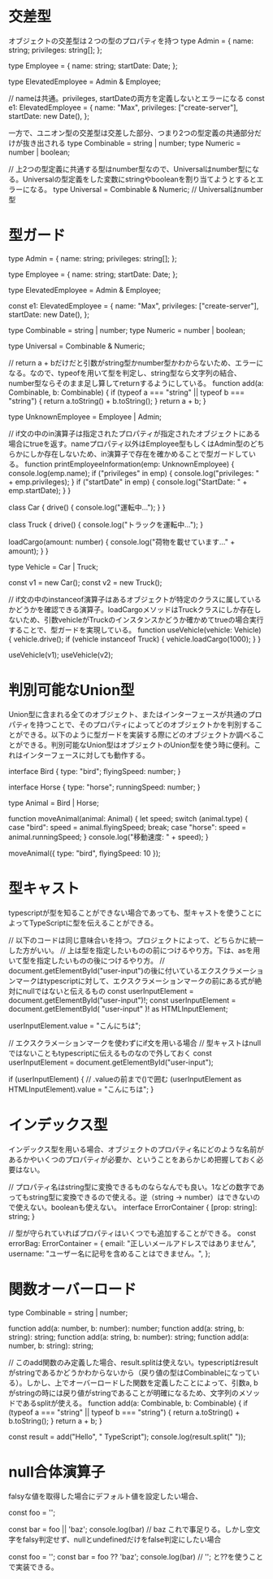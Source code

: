 # 交差型
オブジェクトの交差型は２つの型のプロパティを持つ
type Admin = {
  name: string;
  privileges: string[];
};

type Employee = {
  name: string;
  startDate: Date;
};

type ElevatedEmployee = Admin & Employee;

// nameは共通。privileges, startDateの両方を定義しないとエラーになる
const e1: ElevatedEmployee = {
  name: "Max",
  privileges: ["create-server"],
  startDate: new Date(),
};

一方で、ユニオン型の交差型は交差した部分、つまり2つの型定義の共通部分だけが抜き出される
type Combinable = string | number;
type Numeric = number | boolean;

// 上2つの型定義に共通する型はnumber型なので、Universalはnumber型になる。Universalの型定義をした変数にstringやbooleanを割り当てようとするとエラーになる。
type Universal = Combinable & Numeric; // Universalはnumber型



# 型ガード
type Admin = {
  name: string;
  privileges: string[];
};

type Employee = {
  name: string;
  startDate: Date;
};

type ElevatedEmployee = Admin & Employee;

const e1: ElevatedEmployee = {
  name: "Max",
  privileges: ["create-server"],
  startDate: new Date(),
};

type Combinable = string | number;
type Numeric = number | boolean;

type Universal = Combinable & Numeric;

// return a + bだけだと引数がstring型かnumber型かわからないため、エラーになる。なので、typeofを用いて型を判定し、string型なら文字列の結合、number型ならそのまま足し算してreturnするようにしている。
function add(a: Combinable, b: Combinable) {
  if (typeof a === "string" || typeof b === "string") {
    return a.toString() + b.toString();
  }
  return a + b;
}

type UnknownEmployee = Employee | Admin;

// if文の中のin演算子は指定されたプロパティが指定されたオブジェクトにある場合にtrueを返す。nameプロパティ以外はEmployee型もしくはAdmin型のどちらかにしか存在しないため、in演算子で存在を確かめることで型ガードしている。
function printEmployeeInformation(emp: UnknownEmployee) {
  console.log(emp.name);
  if ("privileges" in emp) {
    console.log("privileges: " + emp.privileges);
  }
  if ("startDate" in emp) {
    console.log("StartDate: " + emp.startDate);
  }
}

class Car {
  drive() {
    console.log("運転中...");
  }
}

class Truck {
  drive() {
    console.log("トラックを運転中...");
  }

  loadCargo(amount: number) {
    console.log("荷物を載せています..." + amount);
  }
}

type Vehicle = Car | Truck;

const v1 = new Car();
const v2 = new Truck();

// if文の中のinstanceof演算子はあるオブジェクトが特定のクラスに属しているかどうかを確認できる演算子。loadCargoメソッドはTruckクラスにしか存在しないため、引数vehicleがTruckのインスタンスかどうか確かめてtrueの場合実行することで、型ガードを実現している。
function useVehicle(vehicle: Vehicle) {
  vehicle.drive();
  if (vehicle instanceof Truck) {
    vehicle.loadCargo(1000);
  }
}

useVehicle(v1);
useVehicle(v2);



# 判別可能なUnion型
Union型に含まれる全てのオブジェクト、またはインターフェースが共通のプロパティを持つことで、そのプロパティによってどのオブジェクトかを判別することができる。以下のように型ガードを実装する際にどのオブジェクトか調べることができる。判別可能なUnion型はオブジェクトのUnion型を使う時に便利。これはインターフェースに対しても動作する。

interface Bird {
  type: "bird";
  flyingSpeed: number;
}

interface Horse {
  type: "horse";
  runningSpeed: number;
}

type Animal = Bird | Horse;

function moveAnimal(animal: Animal) {
  let speed;
  switch (animal.type) {
    case "bird":
      speed = animal.flyingSpeed;
      break;
    case "horse":
      speed = animal.runningSpeed;
  }
  console.log("移動速度: " + speed);
}

moveAnimal({ type: "bird", flyingSpeed: 10 });



# 型キャスト
typescriptが型を知ることができない場合であっても、型キャストを使うことによってTypeScriptに型を伝えることができる。

// 以下のコードは同じ意味合いを持つ。プロジェクトによって、どちらかに統一した方がいい。
// 上は型を指定したいものの前につけるやり方。下は、asを用いて型を指定したいものの後につけるやり方。
// document.getElementById("user-input")の後に付いているエクスクラメーションマークはtypescriptに対して、エクスクラメーションマークの前にある式が絶対にnullではないと伝えるもの
const userInputElement = <HTMLInputElement>document.getElementById("user-input")!;
const userInputElement = document.getElementById(
  "user-input"
)! as HTMLInputElement;

userInputElement.value = "こんにちは";

// エクスクラメーションマークを使わずにif文を用いる場合
// 型キャストはnullではないこともtypescriptに伝えるものなので外しておく
const userInputElement = document.getElementById("user-input");

if (userInputElement) {
  // .valueの前まで()で囲む
  (userInputElement as HTMLInputElement).value = "こんにちは";
}



# インデックス型
インデックス型を用いる場合、オブジェクトのプロパティ名にどのような名前があるかやいくつのプロパティが必要か、ということをあらかじめ把握しておく必要はない。

// プロパティ名はstring型に変換できるものならなんでも良い。1などの数字であってもstring型に変換できるので使える。逆（string -> number）はできないので使えない。booleanも使えない。
interface ErrorContainer {
  [prop: string]: string;
}

// 型が守られていればプロパティはいくつでも追加することができる。
const errorBag: ErrorContainer = {
  email: "正しいメールアドレスではありません",
  username: "ユーザー名に記号を含めることはできません。",
};

# 関数オーバーロード
type Combinable = string | number;

function add(a: number, b: number): number;
function add(a: string, b: string): string;
function add(a: string, b: number): string;
function add(a: number, b: string): string;

// このadd関数のみ定義した場合、result.splitは使えない。typescriptはresultがstringであるかどうかわからないから（戻り値の型はCombinableになっている）。しかし、上でオーバーロードした関数を定義したことによって、引数a, bがstringの時には戻り値がstringであることが明確になるため、文字列のメソッドであるsplitが使える。
function add(a: Combinable, b: Combinable) {
  if (typeof a === "string" || typeof b === "string") {
    return a.toString() + b.toString();
  }
  return a + b;
}

const result = add("Hello", " TypeScript");
console.log(result.split(" "));



# null合体演算子
falsyな値を取得した場合にデフォルト値を設定したい場合、

const foo = '';

const bar = foo || 'baz';
console.log(bar) // baz
これで事足りる。しかし空文字をfalsy判定せず、nullとundefinedだけをfalse判定にしたい場合

const foo = '';
const bar = foo ?? 'baz';
console.log(bar) // '';
と??を使うことで実装できる。